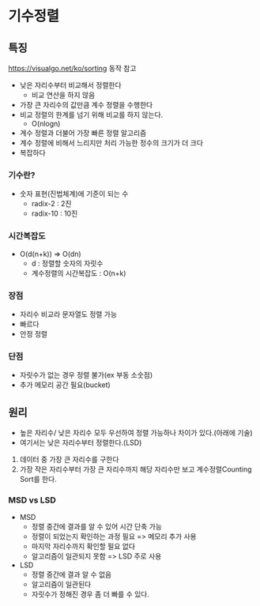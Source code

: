 # 기수정렬

## 특징

https://visualgo.net/ko/sorting
동작 참고

- 낮은 자리수부터 비교해서 정렬한다
  - 비교 연산을 하지 않음
- 가장 큰 자리수의 값만큼 계수 정렬을 수행한다
- 비교 정렬의 한계를 넘기 위해 비교를 하지 않는다.
  - O(nlogn)
- 계수 정렬과 더불어 가장 빠른 정렬 알고리즘
- 계수 정렬에 비해서 느리지만 처리 가능한 정수의 크기가 더 크다
- 복잡하다

 



### 기수란?

- 숫자 표현(진법체계)에 기준이 되는 수
  - radix-2 : 2진
  - radix-10 : 10진



### 시간복잡도

- O(d(n+k)) => O(dn)
  - d : 정렬할 숫자의 자릿수
  - 계수정렬의 시간복잡도 : O(n+k)



### 장점

- 자리수 비교라 문자열도 정렬 가능
- 빠르다
- 안정 정렬



### 단점

- 자릿수가 없는 경우 정렬 불가(ex 부동 소숫점)
- 추가 메모리 공간 필요(bucket)



## 원리

- 높은 자리수/ 낮은 자리수 모두 우선하여 정렬 가능하나 차이가 있다.(아래에 기술)
- 여기서는 낮은 자리수부터 정렬한다.(LSD)



1. 데이터 중 가장 큰 자리수를 구한다
2. 가장 작은 자리수부터 가장 큰 자리수까지 해당 자리수만 보고 계수정렬Counting Sort를 한다.



### MSD vs LSD

- MSD
  - 정렬 중간에 결과를 알 수 있어 시간 단축 가능
  - 정렬이 되었는지 확인하는 과정 필요 => 메모리 추가 사용
  - 마지막 자리수까지 확인할 필요 없다
  - 알고리즘이 일관되지 못함 => LSD 주로 사용
- LSD
  - 정렬 중간에 결과 알 수 없음
  - 알고리즘이 일관된다
  - 자릿수가 정해진 경우 좀 더 빠를 수 있다.

